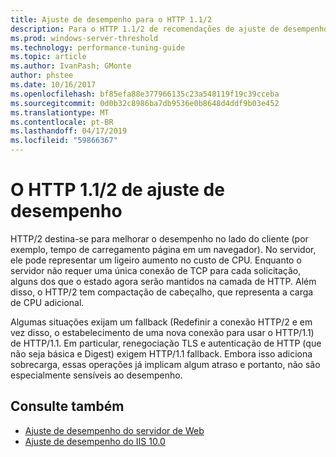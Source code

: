 ```yaml
---
title: Ajuste de desempenho para o HTTP 1.1/2
description: Para o HTTP 1.1/2 de recomendações de ajuste de desempenho
ms.prod: windows-server-threshold
ms.technology: performance-tuning-guide
ms.topic: article
ms.author: IvanPash; GMonte
author: phstee
ms.date: 10/16/2017
ms.openlocfilehash: bf85efa88e377966135c23a548119f19c39cceba
ms.sourcegitcommit: 0d0b32c8986ba7db9536e0b8648d4ddf9b03e452
ms.translationtype: MT
ms.contentlocale: pt-BR
ms.lasthandoff: 04/17/2019
ms.locfileid: "59866367"
---
```

# <a name="performance-tuning-http-112"></a>O HTTP 1.1/2 de ajuste de desempenho

HTTP/2 destina-se para melhorar o desempenho no lado do cliente (por exemplo, tempo de carregamento página em um navegador). No servidor, ele pode representar um ligeiro aumento no custo de CPU. Enquanto o servidor não requer uma única conexão de TCP para cada solicitação, alguns dos que o estado agora serão mantidos na camada de HTTP. Além disso, o HTTP/2 tem compactação de cabeçalho, que representa a carga de CPU adicional.

Algumas situações exijam um fallback (Redefinir a conexão HTTP/2 e em vez disso, o estabelecimento de uma nova conexão para usar o HTTP/1.1) de HTTP/1.1. Em particular, renegociação TLS e autenticação de HTTP (que não seja básica e Digest) exigem HTTP/1.1 fallback. Embora isso adiciona sobrecarga, essas operações já implicam algum atraso e portanto, não são especialmente sensíveis ao desempenho.

## <a name="see-also"></a>Consulte também
- [Ajuste de desempenho do servidor de Web](index.md) 
- [Ajuste de desempenho do IIS 10.0](tuning-iis-10.md)